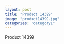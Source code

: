 ```yaml
---
layout: post
title: "Product 14399"
image: "product14399.jpg"
categories: "category1"
---
```

Product 14399
